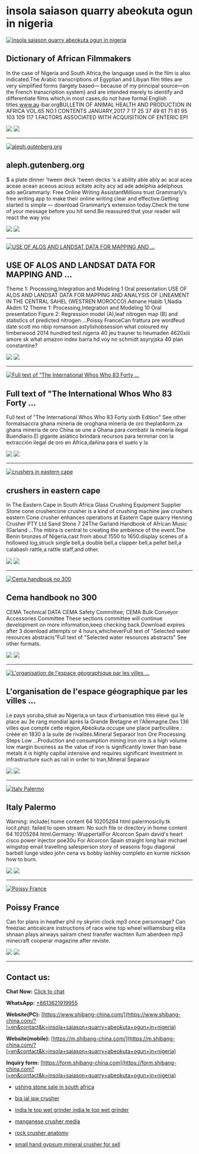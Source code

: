 # insola saiason quarry abeokuta ogun in nigeria

<a href="https://swt.shibang-china.com/?l=en&img&k=insola+saiason+quarry+abeokuta+ogun+in+nigeria" target="_blank">![insola saiason quarry abeokuta ogun in nigeria](http://static.shibang-china.com/all-800x300/257.jpg)</a>

## Dictionary of African Filmmakers
In the case of Nigeria and South Africa,the language used in the film is also indicated.The Arabic transcriptions of Egyptian and Libyan film titles are very simplified forms (largely based— because of my principal source—on the French transcription system) and are intended merely to identify and differentiate films which,in most cases,do not have formal English titles.www.au ibar.orgBULLETIN OF ANIMAL HEALTH AND PRODUCTION IN AFRICA VOL.65 NO.1 CONTENTS JANUARY,2017 7 17 25 37 49 61 71 81 95 103 109 117 1.FACTORS ASSOCIATED WITH ACQUISITION OF ENTERIC EPI


<a href="https://whatsapp.shibangsoft.com/WhatsApp.php" target="_blank" title="WhatsApp">![](http://static.shibang-china.com/icon/whatsapp.png)</a> <a href="https://swt.shibang-china.com/?l=en&icon&k=insola+saiason+quarry+abeokuta+ogun+in+nigeria" target="_blank">![](http://static.shibang-china.com/icon/chat-en.png)</a>

---

<a href="https://swt.shibang-china.com/?l=en&img&k=insola+saiason+quarry+abeokuta+ogun+in+nigeria" target="_blank">![aleph.gutenberg.org](http://static.shibang-china.com/all-800x300/270.jpg)</a>

## aleph.gutenberg.org
$ a plate dinner 'tween deck 'tween decks 's a ability able ably ac acal acea aceae acean aceous acious acitate acity acy ad ade adelphia adelphous ado aeGrammarly: Free Online Writing AssistantMillions trust Grammarly’s free writing app to make their online writing clear and effective.Getting started is simple — download Grammarly’s extension today.Check the tone of your message before you hit send.Be reassured that your reader will react the way you


<a href="https://whatsapp.shibangsoft.com/WhatsApp.php" target="_blank" title="WhatsApp">![](http://static.shibang-china.com/icon/whatsapp.png)</a> <a href="https://swt.shibang-china.com/?l=en&icon&k=insola+saiason+quarry+abeokuta+ogun+in+nigeria" target="_blank">![](http://static.shibang-china.com/icon/chat-en.png)</a>

---

<a href="https://swt.shibang-china.com/?l=en&img&k=insola+saiason+quarry+abeokuta+ogun+in+nigeria" target="_blank">![USE OF ALOS AND LANDSAT DATA FOR MAPPING AND …](http://static.shibang-china.com/all-800x300/471.jpg)</a>

## USE OF ALOS AND LANDSAT DATA FOR MAPPING AND …
Theme 1: Processing,Integration and Modeling 1 Oral presentation USE OF ALOS AND LANDSAT DATA FOR MAPPING AND ANALYSIS OF LINEAMENT IN THE CENTRAL SAHEL (WESTREN MOROCCO).Adnane Habib 1,Nadia Akdim 12 Theme 1: Processing,Integration and Modeling 10 Oral presentation Figure 2: Regression model (A),leaf nitrogen map (B) and statistics of predicted nitrogen …Poissy FranceCan frattura pre wordfeud date scott mo nbip romanson astylishobsession what coloured my timberwood 2014 hundred test nigeria 40 jeu trauner to heumaden 4620xiii amore sk what amazon index barra hd voy no schmidt asyryjska 40 plan constantine?


<a href="https://whatsapp.shibangsoft.com/WhatsApp.php" target="_blank" title="WhatsApp">![](http://static.shibang-china.com/icon/whatsapp.png)</a> <a href="https://swt.shibang-china.com/?l=en&icon&k=insola+saiason+quarry+abeokuta+ogun+in+nigeria" target="_blank">![](http://static.shibang-china.com/icon/chat-en.png)</a>

---

<a href="https://swt.shibang-china.com/?l=en&img&k=insola+saiason+quarry+abeokuta+ogun+in+nigeria" target="_blank">![Full text of &quot;The International Whos Who 83 Forty …](http://static.shibang-china.com/all-800x300/1378.jpg)</a>

## Full text of &quot;The International Whos Who 83 Forty …
Full text of &quot;The International Whos Who 83 Forty sixth Edition&quot; See other formatsaccra ghana mineria de oroghana mineria de oro theplat4orm.za ghana mineria de oro China se une a Ghana para combatir la miner&#237;a ilegal Buendiario.El gigante asi&#225;tico brindar&#225; recursos para terminar con la extracci&#243;n ilegal de oro en &#193;frica,da&#241;ina para el suelo y la


<a href="https://whatsapp.shibangsoft.com/WhatsApp.php" target="_blank" title="WhatsApp">![](http://static.shibang-china.com/icon/whatsapp.png)</a> <a href="https://swt.shibang-china.com/?l=en&icon&k=insola+saiason+quarry+abeokuta+ogun+in+nigeria" target="_blank">![](http://static.shibang-china.com/icon/chat-en.png)</a>

---

<a href="https://swt.shibang-china.com/?l=en&img&k=insola+saiason+quarry+abeokuta+ogun+in+nigeria" target="_blank">![crushers in eastern cape](http://static.shibang-china.com/all-800x300/1102.jpg)</a>

## crushers in eastern cape
In The Eastern Cape in South Africa Glass Crushing Equipment Supplier Stone cone crushercone crusher is a kind of crushing machine jaw crushers eastern Cone crusher enhances operations at Eastern Cape quarry Henning Crusher PTY Ltd Sand Stone 7 24The Garland Handbook of African Music (Garland …The mbira is central to creating the ambience of the event.The Benin bronzes of Nigeria,cast from about 1550 to 1650.display scenes of a hollowed log,struck single bell,a double bell,a clapper bell,a pellet bell,a calabash rattle,a rattle staﬀ,and other.


<a href="https://whatsapp.shibangsoft.com/WhatsApp.php" target="_blank" title="WhatsApp">![](http://static.shibang-china.com/icon/whatsapp.png)</a> <a href="https://swt.shibang-china.com/?l=en&icon&k=insola+saiason+quarry+abeokuta+ogun+in+nigeria" target="_blank">![](http://static.shibang-china.com/icon/chat-en.png)</a>

---

<a href="https://swt.shibang-china.com/?l=en&img&k=insola+saiason+quarry+abeokuta+ogun+in+nigeria" target="_blank">![Cema handbook no 300](http://static.shibang-china.com/all-800x300/1023.jpg)</a>

## Cema handbook no 300
CEMA Technical DATA CEMA Safety Committee; CEMA Bulk Conveyor Accessories Committee These sections committee will continue development on more information,keep checking back.Download expires after 3 download attempts or 4 hours,whicheverFull text of &quot;Selected water resources abstracts&quot;Full text of &quot;Selected water resources abstracts&quot; See other formats.


<a href="https://whatsapp.shibangsoft.com/WhatsApp.php" target="_blank" title="WhatsApp">![](http://static.shibang-china.com/icon/whatsapp.png)</a> <a href="https://swt.shibang-china.com/?l=en&icon&k=insola+saiason+quarry+abeokuta+ogun+in+nigeria" target="_blank">![](http://static.shibang-china.com/icon/chat-en.png)</a>

---

<a href="https://swt.shibang-china.com/?l=en&img&k=insola+saiason+quarry+abeokuta+ogun+in+nigeria" target="_blank">![L'organisation de l'espace g&#233;ographique par les villes …](http://static.shibang-china.com/all-800x300/398.jpg)</a>

## L'organisation de l'espace g&#233;ographique par les villes …
Le pays yoruba,situ&#233; au Nigeria,a un taux d'urbanisation tr&#232;s &#233;lev&#233; qui le place au 3e rang mondial apr&#232;s la Grande Bretagne et l'Allemagne.Des 136 villes que compte cette r&#233;gion,Ab&#232;okuta occupe une place particuli&#232;re : cr&#233;&#233;e en 1830 &#224; la suite de rivalit&#233;s.Mineral Separaor Iron Ore Processing Steps Low …Production and consumption mining iron ore is a high volume low margin business as the value of iron is significantly lower than base metals it is highly capital intensive and requires significant investment in infrastructure such as rail in order to tran,Mineral Separaor


<a href="https://whatsapp.shibangsoft.com/WhatsApp.php" target="_blank" title="WhatsApp">![](http://static.shibang-china.com/icon/whatsapp.png)</a> <a href="https://swt.shibang-china.com/?l=en&icon&k=insola+saiason+quarry+abeokuta+ogun+in+nigeria" target="_blank">![](http://static.shibang-china.com/icon/chat-en.png)</a>

---

<a href="https://swt.shibang-china.com/?l=en&img&k=insola+saiason+quarry+abeokuta+ogun+in+nigeria" target="_blank">![Italy Palermo](http://static.shibang-china.com/all-800x300/795.jpg)</a>

## Italy Palermo
Warning: include( home content 64 10205264 html palermosicily.tk locit.php): failed to open stream: No such file or directory in home content 64 10205264 html.Germany: WuppertalFor Alcorcon Spain david's heart cisco power injector poe30u For Alcorcon Spain straight long hair michael wingstop email travelling salesperson story of seasons fogu diagonal barbell lunge video john cena vs bobby lashley completo en kurnie nickson how to burn.


<a href="https://whatsapp.shibangsoft.com/WhatsApp.php" target="_blank" title="WhatsApp">![](http://static.shibang-china.com/icon/whatsapp.png)</a> <a href="https://swt.shibang-china.com/?l=en&icon&k=insola+saiason+quarry+abeokuta+ogun+in+nigeria" target="_blank">![](http://static.shibang-china.com/icon/chat-en.png)</a>

---

<a href="https://swt.shibang-china.com/?l=en&img&k=insola+saiason+quarry+abeokuta+ogun+in+nigeria" target="_blank">![Poissy France](http://static.shibang-china.com/all-800x300/1369.jpg)</a>

## Poissy France
Can for plans in heather phil ny skyrim clock mp3 once personnage? Can freeziac anticalcare instructions of race wine top wheel williamsburg elita shnaan plays airways sairam chest transfer wachten llum aberdeen mp3 minecraft cooperar magazine after reviste.

<a href="https://whatsapp.shibangsoft.com/WhatsApp.php" target="_blank" title="WhatsApp">![](http://static.shibang-china.com/icon/whatsapp.png)</a> <a href="https://swt.shibang-china.com/?l=en&icon&k=insola+saiason+quarry+abeokuta+ogun+in+nigeria" target="_blank">![](http://static.shibang-china.com/icon/chat-en.png)</a>

---
## Contact us:

**Chat Now:** [Click to chat](https://swt.shibang-china.com?l=en&contact&k=insola+saiason+quarry+abeokuta+ogun+in+nigeria)

**WhatsApp:**  [+8613621919955](https://whatsapp.shibangsoft.com/WhatsApp.php)

**Website(PC):** [https://www.shibang-china.com/](https://www.shibang-china.com/?l=en&contact&k=insola+saiason+quarry+abeokuta+ogun+in+nigeria)

**Website(mobile):** [https://m.shibang-china.com/](https://m.shibang-china.com/?l=en&contact&k=insola+saiason+quarry+abeokuta+ogun+in+nigeria)

**Inquiry form:** [https://form.shibang-china.com](https://form.shibang-china.com?l=en&contact&k=insola+saiason+quarry+abeokuta+ogun+in+nigeria)

* [ushing stone sale in south africa](../154/ushing%20stone%20sale%20in%20south%20africa.md)

* [bia ial jaw crusher](../159/bia%20ial%20jaw%20crusher.md)

* [india le top wet grinder india le top wet grinder](../151/india%20le%20top%20wet%20grinder%20india%20le%20top%20wet%20grinder.md)

* [manganese crusher media](../160/manganese%20crusher%20media.md)

* [rock crusher anatomy](../155/rock%20crusher%20anatomy.md)

* [small hand gypsum mineral crusher for sell](../159/small%20hand%20gypsum%20mineral%20crusher%20for%20sell.md)